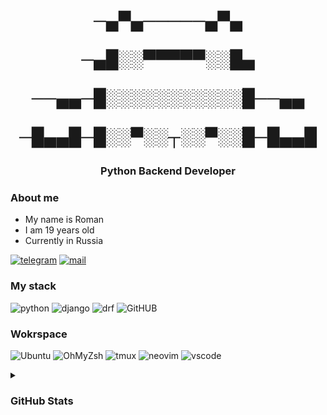 <h1 align="center">
<p>─▄▀▄─────▄▀▄</p>
<p>─▄█░░▀▀▀▀▀░░█▄</p>
<p>──▄▄─█░░░░░░░░░░░█──▄▄</p>
<p>─█▄▄█─█░░▀░░┬░░▀░░█─█▄▄█</p>
</h1>

<h3 align="center">Python Backend Developer<h3>

### About me
- My name is Roman
- I am 19 years old
- Currently in Russia


[![telegram](https://img.shields.io/badge/Telegram-384754?style=for-the-badge&logo=Telegram)](https://t.me/whykittzy)
[![mail](https://img.shields.io/badge/eMail-384754?style=for-the-badge&logo=GMail)](mailto:sayhellokittzy@gmail.com)

### My stack
![python](https://img.shields.io/badge/Python-20232A?style=for-the-badge&logo=python&logoColor=blue)
![django](https://img.shields.io/badge/Django-092E20?style=for-the-badge&logo=django&logoColor=green)
![drf](https://img.shields.io/badge/django%20rest-ff1709?style=for-the-badge&logo=django&logoColor=white)
![GitHUB](https://img.shields.io/badge/GitHUB-000000?style=for-the-badge&logo=github&logoColor=white)

### Wokrspace
![Ubuntu](https://img.shields.io/badge/ubuntu-000000?style=for-the-badge&logo=ubuntu&logoColor=orange)
![OhMyZsh](https://img.shields.io/badge/OhMyZsh-000000?style=for-the-badge&logo=OhMyZsh&logoColor=red)
![tmux](https://img.shields.io/badge/Tmux-000000?style=for-the-badge&logo=Tmux)
![neovim](https://img.shields.io/badge/NEOVIM-000000?style=for-the-badge&logo=NeoVim)
![vscode](https://img.shields.io/badge/vscode-000000?style=for-the-badge&logo=visualstudiocode&logoColor=blue)

<details><summary><h3> GitHub Stats </h3></summary>
<div align="center">
    <img src="https://github-readme-stats.vercel.app/api?username=RG1ee&show_icons=true&theme=dark&include_all_commits=true&count_private=true&line_height=25&custom_title=Kittzy"/>
</div>
<div align="center">
    <img src="https://github-readme-streak-stats.herokuapp.com/?user=RG1ee&theme=github-dark&hide_border=true](https://github-profile-trophy.vercel.app/?username=RG1ee&theme=dark_lover"/>
</div>
<div align="center">
    <img src="https://github-readme-stats.vercel.app/api/top-langs/?username=RG1ee&theme=dark&layout=compact&langs_count=12"/>
<div align="center">
    <img src="https://github-profile-summary-cards.vercel.app/api/cards/profile-details?username=RG1ee&theme=vue"/>
</div>
</details>
